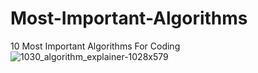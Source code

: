 # Most-Important-Algorithms
10 Most Important Algorithms For Coding
![1030_algorithm_explainer-1028x579](https://github.com/Erfan-RB/Erfan-RB-10-Most-Important-Algorithms/assets/103189024/c2e31fd7-a89f-4fa4-8e2b-38643f184d8b)
